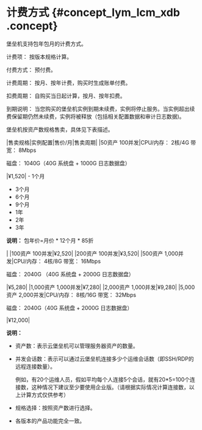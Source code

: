 # 计费方式 {#concept_lym_lcm_xdb .concept}

堡垒机支持包年包月的计费方式。

计费项： 按版本规格计算。

付费方式： 预付费。

计费周期： 按月、按年计费，购买时生成账单付费。

扣费周期： 自购买当日起计算，按月、按年扣费。

到期说明： 当您购买的堡垒机实例到期未续费，实例将停止服务。当实例超出续费保留期仍然未续费，实例将被释放（包括相关配置数据和审计日志数据\)。

堡垒机按资产数规格售卖，具体见下表描述。

|售卖规格|实例配置|售价/月|售卖周期|
|50资产 100并发|CPU/内存： 2核/4G 带宽： 8Mbps

磁盘： 1040G（40G 系统盘 + 1000G 日志数据盘）

 |¥1,520| -   1个月
-   3个月
-   6个月
-   9个月
-   1年
-   2年
-   3年

 **说明：** 包年价=月价 \* 12个月 \* 85折

 |
|100资产 100并发|¥2,520|
|200资产 100并发|¥3,520|
|500资产 1,000并发|CPU/内存： 4核/8G 带宽： 16Mbps

磁盘： 2040G （40G 系统盘 + 2000G 日志数据盘）

|¥5,280|
|1,000资产 1,000并发|¥7,280|
|2,000资产 1,000并发|¥9,280|
|5,000资产 2,000并发|CPU/内存： 8核/16G 带宽： 32Mbps

磁盘： 2040G（40G 系统盘 + 2000G 日志数据盘）

 |¥12,000|

**说明：** 

-   资产数：表示云堡垒机可以管理服务器资产的数量。
-   并发会话数：表示可以通过云堡垒机连接多少个运维会话数（即SSH/RDP的远程连接数量）。

    例如，有20个运维人员，假如平均每个人连接5个会话，就有20\*5=100个连接数，这种情况下建议至少要使用企业版。（请根据实际情况计算连接数，以上计算方式仅供参考）

-   规格选择：按照资产数进行选择。
-   各版本的产品功能完全一致。

